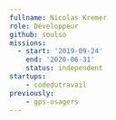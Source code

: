 ```yaml
---
fullname: Nicolas Kremer
role: Développeur
github: soulso
missions:
  - start: '2019-09-24'
    end: '2020-06-31'
    status: independent
startups:
    - codedutravail
previously:
    - gps-usagers
---
```

